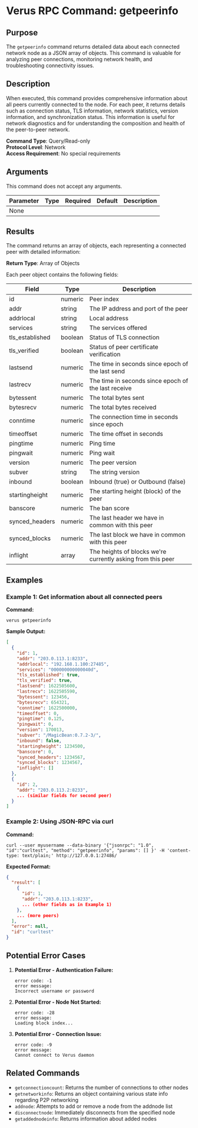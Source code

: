 # Verus RPC Command: getpeerinfo

## Purpose
The `getpeerinfo` command returns detailed data about each connected network node as a JSON array of objects. This command is valuable for analyzing peer connections, monitoring network health, and troubleshooting connectivity issues.

## Description
When executed, this command provides comprehensive information about all peers currently connected to the node. For each peer, it returns details such as connection status, TLS information, network statistics, version information, and synchronization status. This information is useful for network diagnostics and for understanding the composition and health of the peer-to-peer network.

**Command Type**: Query/Read-only  
**Protocol Level**: Network  
**Access Requirement**: No special requirements

## Arguments
This command does not accept any arguments.

| Parameter | Type | Required | Default | Description |
|-----------|------|----------|---------|-------------|
| None | | | | |

## Results
The command returns an array of objects, each representing a connected peer with detailed information:

**Return Type**: Array of Objects

Each peer object contains the following fields:

| Field | Type | Description |
|-------|------|-------------|
| id | numeric | Peer index |
| addr | string | The IP address and port of the peer |
| addrlocal | string | Local address |
| services | string | The services offered |
| tls_established | boolean | Status of TLS connection |
| tls_verified | boolean | Status of peer certificate verification |
| lastsend | numeric | The time in seconds since epoch of the last send |
| lastrecv | numeric | The time in seconds since epoch of the last receive |
| bytessent | numeric | The total bytes sent |
| bytesrecv | numeric | The total bytes received |
| conntime | numeric | The connection time in seconds since epoch |
| timeoffset | numeric | The time offset in seconds |
| pingtime | numeric | Ping time |
| pingwait | numeric | Ping wait |
| version | numeric | The peer version |
| subver | string | The string version |
| inbound | boolean | Inbound (true) or Outbound (false) |
| startingheight | numeric | The starting height (block) of the peer |
| banscore | numeric | The ban score |
| synced_headers | numeric | The last header we have in common with this peer |
| synced_blocks | numeric | The last block we have in common with this peer |
| inflight | array | The heights of blocks we're currently asking from this peer |

## Examples

### Example 1: Get information about all connected peers

**Command:**
```
verus getpeerinfo
```

**Sample Output:**
```json
[
  {
    "id": 1,
    "addr": "203.0.113.1:8233",
    "addrlocal": "192.168.1.100:27485",
    "services": "000000000000040d",
    "tls_established": true,
    "tls_verified": true,
    "lastsend": 1622505600,
    "lastrecv": 1622505590,
    "bytessent": 123456,
    "bytesrecv": 654321,
    "conntime": 1622500000,
    "timeoffset": 0,
    "pingtime": 0.125,
    "pingwait": 0,
    "version": 170013,
    "subver": "/MagicBean:0.7.2-3/",
    "inbound": false,
    "startingheight": 1234500,
    "banscore": 0,
    "synced_headers": 1234567,
    "synced_blocks": 1234567,
    "inflight": []
  },
  {
    "id": 2,
    "addr": "203.0.113.2:8233",
    ... (similar fields for second peer)
  }
]
```

### Example 2: Using JSON-RPC via curl

**Command:**
```
curl --user myusername --data-binary '{"jsonrpc": "1.0", "id":"curltest", "method": "getpeerinfo", "params": [] }' -H 'content-type: text/plain;' http://127.0.0.1:27486/
```

**Expected Format:**
```json
{
  "result": [
    {
      "id": 1,
      "addr": "203.0.113.1:8233",
      ... (other fields as in Example 1)
    },
    ... (more peers)
  ],
  "error": null,
  "id": "curltest"
}
```

## Potential Error Cases

1. **Potential Error - Authentication Failure:**
   ```
   error code: -1
   error message:
   Incorrect username or password
   ```

2. **Potential Error - Node Not Started:**
   ```
   error code: -28
   error message:
   Loading block index...
   ```

3. **Potential Error - Connection Issue:**
   ```
   error code: -9
   error message:
   Cannot connect to Verus daemon
   ```

## Related Commands
- `getconnectioncount`: Returns the number of connections to other nodes
- `getnetworkinfo`: Returns an object containing various state info regarding P2P networking
- `addnode`: Attempts to add or remove a node from the addnode list
- `disconnectnode`: Immediately disconnects from the specified node
- `getaddednodeinfo`: Returns information about added nodes
